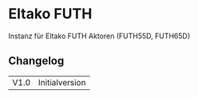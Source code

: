 <!DOCTYPE html>
<html lang="de">
  <head>
    <meta charset="utf-8">
	<meta name="viewport" content="width=device-width">
  </head>

  <body>
	<h1>Eltako FUTH</h1>
	Instanz für Eltako FUTH Aktoren (FUTH55D, FUTH65D)
	<h2>Changelog</h2>
	<table>
	  <tr>
		<td>V1.0</td>
		<td>Initialversion</td>
	  </tr>
	</table>
  </body>
</html>

